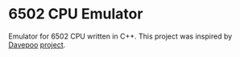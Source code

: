 # 6502 CPU Emulator
Emulator for 6502 CPU written in C++.
This project was inspired by [Davepoo](https://github.com/davepoo) [project](https://github.com/davepoo/6502Emulator).
